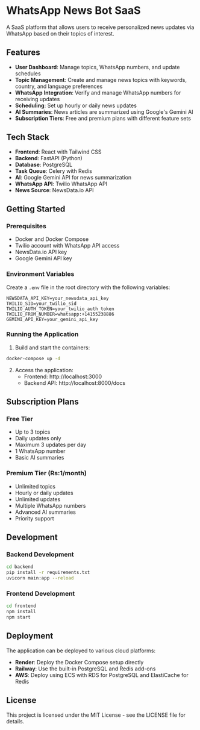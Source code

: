 # WhatsApp News Bot SaaS

A SaaS platform that allows users to receive personalized news updates via WhatsApp based on their topics of interest.

## Features

- **User Dashboard**: Manage topics, WhatsApp numbers, and update schedules
- **Topic Management**: Create and manage news topics with keywords, country, and language preferences
- **WhatsApp Integration**: Verify and manage WhatsApp numbers for receiving updates
- **Scheduling**: Set up hourly or daily news updates
- **AI Summaries**: News articles are summarized using Google's Gemini AI
- **Subscription Tiers**: Free and premium plans with different feature sets

## Tech Stack

- **Frontend**: React with Tailwind CSS
- **Backend**: FastAPI (Python)
- **Database**: PostgreSQL
- **Task Queue**: Celery with Redis
- **AI**: Google Gemini API for news summarization
- **WhatsApp API**: Twilio WhatsApp API
- **News Source**: NewsData.io API

## Getting Started

### Prerequisites

- Docker and Docker Compose
- Twilio account with WhatsApp API access
- NewsData.io API key
- Google Gemini API key

### Environment Variables

Create a `.env` file in the root directory with the following variables:

```
NEWSDATA_API_KEY=your_newsdata_api_key
TWILIO_SID=your_twilio_sid
TWILIO_AUTH_TOKEN=your_twilio_auth_token
TWILIO_FROM_NUMBER=whatsapp:+14155238886
GEMINI_API_KEY=your_gemini_api_key
```

### Running the Application

1. Build and start the containers:

```bash
docker-compose up -d
```

2. Access the application:
   - Frontend: http://localhost:3000
   - Backend API: http://localhost:8000/docs

## Subscription Plans

### Free Tier
- Up to 3 topics
- Daily updates only
- Maximum 3 updates per day
- 1 WhatsApp number
- Basic AI summaries

### Premium Tier (Rs:1/month)
- Unlimited topics
- Hourly or daily updates
- Unlimited updates
- Multiple WhatsApp numbers
- Advanced AI summaries
- Priority support

## Development

### Backend Development

```bash
cd backend
pip install -r requirements.txt
uvicorn main:app --reload
```

### Frontend Development

```bash
cd frontend
npm install
npm start
```

## Deployment

The application can be deployed to various cloud platforms:

- **Render**: Deploy the Docker Compose setup directly
- **Railway**: Use the built-in PostgreSQL and Redis add-ons
- **AWS**: Deploy using ECS with RDS for PostgreSQL and ElastiCache for Redis

## License

This project is licensed under the MIT License - see the LICENSE file for details.
